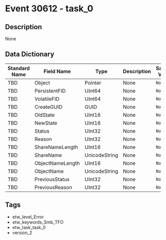 # Event 30612 - task_0

## Description
None

## Data Dictionary
|Standard Name|Field Name|Type|Description|Sample Value|
|---|---|---|---|---|
|TBD|Object|Pointer|None|`None`|
|TBD|PersistentFID|UInt64|None|`None`|
|TBD|VolatileFID|UInt64|None|`None`|
|TBD|CreateGUID|GUID|None|`None`|
|TBD|OldState|UInt16|None|`None`|
|TBD|NewState|UInt16|None|`None`|
|TBD|Status|UInt32|None|`None`|
|TBD|Reason|UInt32|None|`None`|
|TBD|ShareNameLength|UInt16|None|`None`|
|TBD|ShareName|UnicodeString|None|`None`|
|TBD|ObjectNameLength|UInt16|None|`None`|
|TBD|ObjectName|UnicodeString|None|`None`|
|TBD|PreviousStatus|UInt32|None|`None`|
|TBD|PreviousReason|UInt32|None|`None`|

## Tags
* etw_level_Error
* etw_keywords_Smb_TFO
* etw_task_task_0
* version_2
